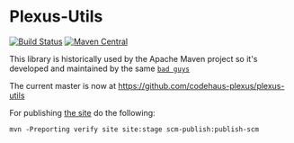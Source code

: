 Plexus-Utils
============

[![Build Status](https://travis-ci.org/codehaus-plexus/plexus-utils.svg?branch=master)](https://travis-ci.org/codehaus-plexus/plexus-utils)
[![Maven Central](https://img.shields.io/maven-central/v/org.codehaus.plexus/plexus-utils.svg?label=Maven%20Central)](http://search.maven.org/artifact/org.codehaus.plexus/plexus-utils)

This library is historically used by the Apache Maven project so it's developed and maintained by the same [`bad guys`](http://maven.apache.org/team.html)

The current master is now at https://github.com/codehaus-plexus/plexus-utils

For publishing [the site](https://codehaus-plexus.github.io/plexus-utils/) do the following:

```
mvn -Preporting verify site site:stage scm-publish:publish-scm
```

